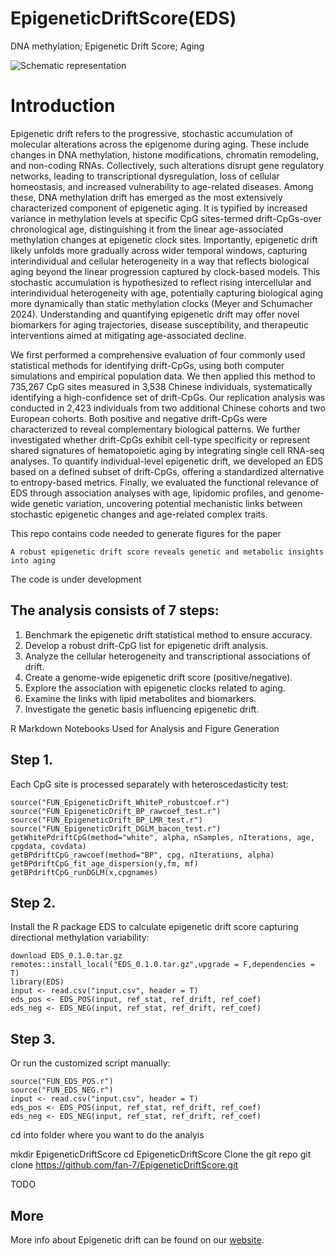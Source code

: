 # EpigeneticDriftScore(EDS)
DNA methylation; Epigenetic Drift Score; Aging

![Schematic representation]([https://github.com/fan-7/EpigeneticDriftScore](https://github.com/fan-7/EpigeneticDriftScore/blob/main/Figures/Schematic%20representation.png))

# Introduction

Epigenetic drift refers to the progressive, stochastic accumulation of molecular alterations across the epigenome during aging. These include changes in DNA methylation, histone modifications, chromatin remodeling, and non-coding RNAs. Collectively, such alterations disrupt gene regulatory networks, leading to transcriptional dysregulation, loss of cellular homeostasis, and increased vulnerability to age-related diseases. Among these, DNA methylation drift has emerged as the most extensively characterized component of epigenetic aging. It is typified by increased variance in methylation levels at specific CpG sites-termed drift-CpGs-over chronological age, distinguishing it from the linear age-associated methylation changes at epigenetic clock sites. Importantly, epigenetic drift likely unfolds more gradually across wider temporal windows, capturing interindividual and cellular heterogeneity in a way that reflects biological aging beyond the linear progression captured by clock-based models. This stochastic accumulation is hypothesized to reflect rising intercellular and interindividual heterogeneity with age, potentially capturing biological aging more dynamically than static methylation clocks (Meyer and Schumacher 2024). Understanding and quantifying epigenetic drift may offer novel biomarkers for aging trajectories, disease susceptibility, and therapeutic interventions aimed at mitigating age-associated decline.

We first performed a comprehensive evaluation of four commonly used statistical methods for identifying drift-CpGs, using both computer simulations and empirical population data. We then applied this method to 735,267 CpG sites measured in 3,538 Chinese individuals, systematically identifying a high-confidence set of drift-CpGs. Our replication analysis was conducted in 2,423 individuals from two additional Chinese cohorts and two European cohorts. Both positive and negative drift-CpGs were characterized to reveal complementary biological patterns. We further investigated whether drift-CpGs exhibit cell-type specificity or represent shared signatures of hematopoietic aging by integrating single cell RNA-seq analyses. To quantify individual-level epigenetic drift, we developed an EDS based on a defined subset of drift-CpGs, offering a standardized alternative to entropy-based metrics. Finally, we evaluated the functional relevance of EDS through association analyses with age, lipidomic profiles, and genome-wide genetic variation, uncovering potential mechanistic links between stochastic epigenetic changes and age-related complex traits. 

This repo contains code needed to generate figures for the paper 

    A robust epigenetic drift score reveals genetic and metabolic insights into aging

The code is under development

## The analysis consists of 7 steps:
1. Benchmark the epigenetic drift statistical method to ensure accuracy.
2. Develop a robust drift-CpG list for epigenetic drift analysis.
3. Analyze the cellular heterogeneity and transcriptional associations of drift.
4. Create a genome-wide epigenetic drift score (positive/negative).
5. Explore the association with epigenetic clocks related to aging.
6. Examine the links with lipid metabolites and biomarkers.
7. Investigate the genetic basis influencing epigenetic drift.

R Markdown Notebooks Used for Analysis and Figure Generation



## Step 1. 

Each CpG site is processed separately with heteroscedasticity test:

    source("FUN_EpigeneticDrift_WhiteP_robustcoef.r")
    source("FUN_EpigeneticDrift_BP_rawcoef_test.r")
    source("FUN_EpigeneticDrift_BP_LMR_test.r")
    source("FUN_EpigeneticDrift_DGLM_bacon_test.r")
    getWhitePdriftCpG(method="white", alpha, nSamples, nIterations, age, cpgdata, covdata)
    getBPdriftCpG_rawcoef(method="BP", cpg, nIterations, alpha)
    getBPdriftCpG_fit_age_dispersion(y,fm, mf)
    getBPdriftCpG_runDGLM(x,cpgnames)


## Step 2.

Install the R package EDS to calculate epigenetic drift score capturing directional methylation variability:

    download EDS_0.1.0.tar.gz
    remotes::install_local("EDS_0.1.0.tar.gz",upgrade = F,dependencies = T)
    library(EDS)
    input <- read.csv("input.csv", header = T)
    eds_pos <- EDS_POS(input, ref_stat, ref_drift, ref_coef)
    eds_neg <- EDS_NEG(input, ref_stat, ref_drift, ref_coef)
    

## Step 3.

Or run the customized script manually:

    source("FUN_EDS_POS.r")
    source("FUN_EDS_NEG.r")
    input <- read.csv("input.csv", header = T)
    eds_pos <- EDS_POS(input, ref_stat, ref_drift, ref_coef)
    eds_neg <- EDS_NEG(input, ref_stat, ref_drift, ref_coef)
    

cd into folder where you want to do the analyis

mkdir EpigeneticDriftScore
cd EpigeneticDriftScore
Clone the git repo
git clone https://github.com/fan-7/EpigeneticDriftScore.git


TODO 


## More

More info about Epigenetic drift can be found on our [website](https://github.com/fan-7/EpigeneticDriftScore.git ).  
